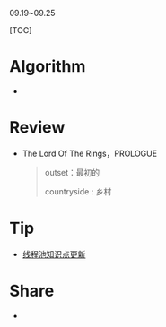 09.19~09.25

[TOC]

# Algorithm

- 

# Review

- The Lord Of The Rings，PROLOGUE

  > outset：最初的
  >
  > countryside : 乡村
  >
  > 

# Tip

- [线程池知识点更新](./Tip/jdk.md)


# Share

- 
